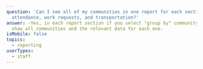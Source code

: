 ```yaml
---
question: 'Can I see all of my communities in one report for each section:
  attendance, work requests, and transportation?'
answer: -Yes, in each report section if you select "group by" community it will
  show all communities and the relevant data for each one.
isMobile: false
topics:
  - reporting
userTypes:
  - staff
---
```

